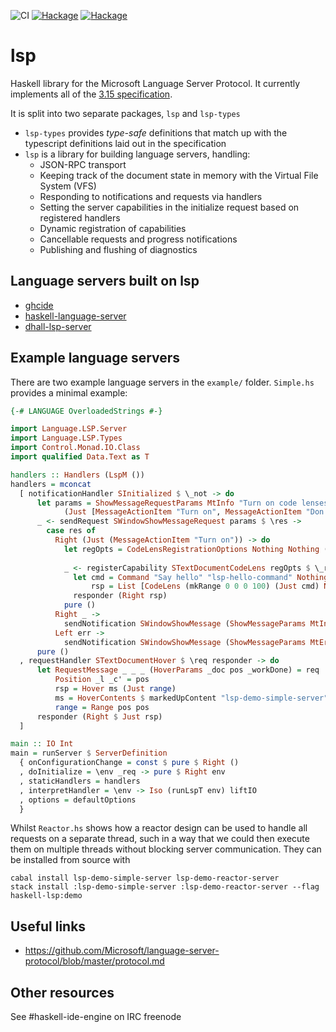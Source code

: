 ![CI](https://github.com/alanz/lsp/workflows/Haskell%20CI/badge.svg)
[![Hackage](https://img.shields.io/hackage/v/lsp?label=lsp)](https://hackage.haskell.org/package/lsp)
[![Hackage](https://img.shields.io/hackage/v/lsp?label=lsp-types)](https://hackage.haskell.org/package/lsp-types)

# lsp
Haskell library for the Microsoft Language Server Protocol.
It currently implements all of the [3.15 specification](https://microsoft.github.io/language-server-protocol/specifications/specification-3-15/).

It is split into two separate packages, `lsp` and `lsp-types`
- `lsp-types` provides *type-safe* definitions that match up with the
typescript definitions laid out in the specification
- `lsp` is a library for building language servers, handling:
  - JSON-RPC transport
  - Keeping track of the document state in memory with the Virtual File System (VFS)
  - Responding to notifications and requests via handlers
  - Setting the server capabilities in the initialize request based on registered handlers
  - Dynamic registration of capabilities
  - Cancellable requests and progress notifications
  - Publishing and flushing of diagnostics

## Language servers built on lsp
- [ghcide](https://github.com/haskell/ghcide)
- [haskell-language-server](https://github.com/haskell/haskell-language-server)
- [dhall-lsp-server](https://github.com/dhall-lang/dhall-haskell/tree/master/dhall-lsp-server#readme)

## Example language servers
There are two example language servers in the `example/` folder. `Simple.hs` provides a minimal example:

```haskell
{-# LANGUAGE OverloadedStrings #-}

import Language.LSP.Server
import Language.LSP.Types
import Control.Monad.IO.Class
import qualified Data.Text as T

handlers :: Handlers (LspM ())
handlers = mconcat
  [ notificationHandler SInitialized $ \_not -> do
      let params = ShowMessageRequestParams MtInfo "Turn on code lenses?"
            (Just [MessageActionItem "Turn on", MessageActionItem "Don't"])
      _ <- sendRequest SWindowShowMessageRequest params $ \res ->
        case res of
          Right (Just (MessageActionItem "Turn on")) -> do
            let regOpts = CodeLensRegistrationOptions Nothing Nothing (Just False)
              
            _ <- registerCapability STextDocumentCodeLens regOpts $ \_req responder -> do
              let cmd = Command "Say hello" "lsp-hello-command" Nothing
                  rsp = List [CodeLens (mkRange 0 0 0 100) (Just cmd) Nothing]
              responder (Right rsp)
            pure ()
          Right _ ->
            sendNotification SWindowShowMessage (ShowMessageParams MtInfo "Not turning on code lenses")
          Left err ->
            sendNotification SWindowShowMessage (ShowMessageParams MtError $ "Something went wrong!\n" <> T.pack (show err))
      pure ()
  , requestHandler STextDocumentHover $ \req responder -> do
      let RequestMessage _ _ _ (HoverParams _doc pos _workDone) = req
          Position _l _c' = pos
          rsp = Hover ms (Just range)
          ms = HoverContents $ markedUpContent "lsp-demo-simple-server" "Hello world"
          range = Range pos pos
      responder (Right $ Just rsp)
  ]

main :: IO Int
main = runServer $ ServerDefinition
  { onConfigurationChange = const $ pure $ Right ()
  , doInitialize = \env _req -> pure $ Right env
  , staticHandlers = handlers
  , interpretHandler = \env -> Iso (runLspT env) liftIO
  , options = defaultOptions
  }
```

Whilst `Reactor.hs` shows how a reactor design can be used to handle all
requests on a separate thread, such in a way that we could then execute them on
multiple threads without blocking server communication. They can be installed
from source with

    cabal install lsp-demo-simple-server lsp-demo-reactor-server
    stack install :lsp-demo-simple-server :lsp-demo-reactor-server --flag haskell-lsp:demo

## Useful links

- https://github.com/Microsoft/language-server-protocol/blob/master/protocol.md

## Other resources

See #haskell-ide-engine on IRC freenode

